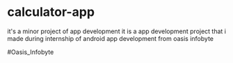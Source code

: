 # calculator-app
it's a minor project of app development
it is a app development project that  i made during internship of android app development from oasis infobyte

#Oasis_Infobyte
